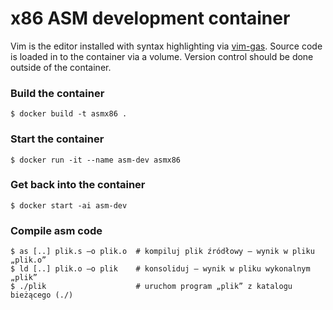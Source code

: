 x86 ASM development container
=============================

Vim is the editor installed with syntax highlighting via [vim-gas](https://github.com/Shirk/vim-gas/).
Source code is loaded in to the container via a volume.  Version control should be done outside of the container.

### Build the container

```
$ docker build -t asmx86 .
```

### Start the container

```
$ docker run -it --name asm-dev asmx86
```

### Get back into the container

```
$ docker start -ai asm-dev
```


### Compile asm code

```
$ as [..] plik.s –o plik.o 	# kompiluj plik źródłowy – wynik w pliku „plik.o”
$ ld [..] plik.o –o plik 	# konsoliduj – wynik w pliku wykonalnym „plik”
$ ./plik 					# uruchom program „plik” z katalogu bieżącego (./) 
```